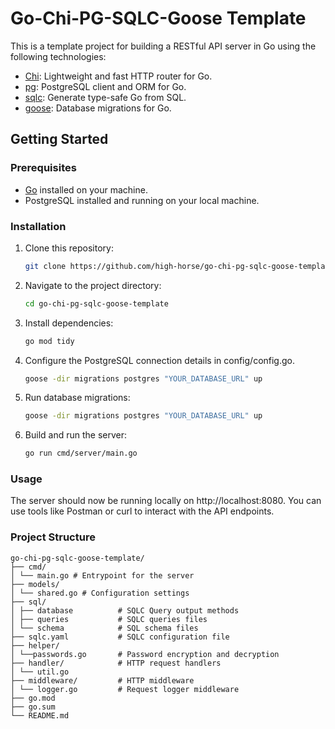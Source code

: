 # Go-Chi-PG-SQLC-Goose Template

This is a template project for building a RESTful API server in Go using the following technologies:
- [Chi](https://github.com/go-chi/chi): Lightweight and fast HTTP router for Go.
- [pg](https://github.com/go-pg/pg): PostgreSQL client and ORM for Go.
- [sqlc](https://github.com/kyleconroy/sqlc): Generate type-safe Go from SQL.
- [goose](https://github.com/pressly/goose): Database migrations for Go.

## Getting Started

### Prerequisites

- [Go](https://golang.org/) installed on your machine.
- PostgreSQL installed and running on your local machine.

### Installation

1. Clone this repository:

   ```bash
   git clone https://github.com/high-horse/go-chi-pg-sqlc-goose-template.git
   ```
  
2. Navigate to the project directory:
   ```bash
   cd go-chi-pg-sqlc-goose-template
   ```
   
3. Install dependencies:
   ```bash
   go mod tidy
   ```
   
4. Configure the PostgreSQL connection details in config/config.go.
   ```bash
   goose -dir migrations postgres "YOUR_DATABASE_URL" up
   ```
   
5. Run database migrations:
   ```bash
   goose -dir migrations postgres "YOUR_DATABASE_URL" up
   ```
   
6. Build and run the server:
   ```bash
   go run cmd/server/main.go
   ```
   
### Usage

The server should now be running locally on http://localhost:8080. You can use tools like Postman or curl to interact with the API endpoints.

### Project Structure

	
	go-chi-pg-sqlc-goose-template/
	├── cmd/
	│ └── main.go # Entrypoint for the server
	├── models/
	│ └── shared.go # Configuration settings
	├── sql/
	│ ├── database			# SQLC Query output methods 
	│ ├── queries			# SQLC queries files
	│ └── schema			# SQL schema files
	├── sqlc.yaml 			# SQLC configuration file
	├── helper/
	│ └──passwords.go		# Password encryption and decryption 
	├── handler/ 			# HTTP request handlers
	│ └── util.go
	├── middleware/ 		# HTTP middleware
	│ └── logger.go 		# Request logger middleware
	├── go.mod
	├── go.sum
	└── README.md
	

